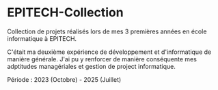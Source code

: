 # EPITECH-Collection
Collection de projets réalisés lors de mes 3 premières années en école informatique à EPITECH.

C'était ma deuxième expérience de développement et d'informatique de manière générale. J'ai pu y renforcer de manière conséquente mes adptitudes managériales et gestion de project informatique.

Période : 2023 (Octobre) - 2025 (Juillet)
